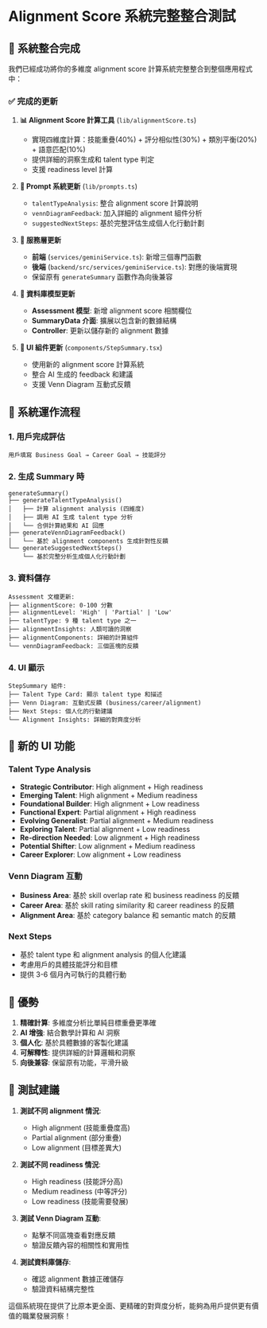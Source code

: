# Alignment Score 系統完整整合測試

## 🎯 系統整合完成

我們已經成功將你的多維度 alignment score 計算系統完整整合到整個應用程式中：

### ✅ 完成的更新

1. **📊 Alignment Score 計算工具** (`lib/alignmentScore.ts`)
   - 實現四維度計算：技能重疊(40%) + 評分相似性(30%) + 類別平衡(20%) + 語意匹配(10%)
   - 提供詳細的洞察生成和 talent type 判定
   - 支援 readiness level 計算

2. **🎯 Prompt 系統更新** (`lib/prompts.ts`)
   - `talentTypeAnalysis`: 整合 alignment score 計算說明
   - `vennDiagramFeedback`: 加入詳細的 alignment 組件分析
   - `suggestedNextSteps`: 基於完整評估生成個人化行動計劃

3. **🔧 服務層更新**
   - **前端** (`services/geminiService.ts`): 新增三個專門函數
   - **後端** (`backend/src/services/geminiService.ts`): 對應的後端實現
   - 保留原有 `generateSummary` 函數作為向後兼容

4. **💾 資料庫模型更新**
   - **Assessment 模型**: 新增 alignment score 相關欄位
   - **SummaryData 介面**: 擴展以包含新的數據結構
   - **Controller**: 更新以儲存新的 alignment 數據

5. **🎨 UI 組件更新** (`components/StepSummary.tsx`)
   - 使用新的 alignment score 計算系統
   - 整合 AI 生成的 feedback 和建議
   - 支援 Venn Diagram 互動式反饋

## 🔄 系統運作流程

### 1. 用戶完成評估
```
用戶填寫 Business Goal → Career Goal → 技能評分
```

### 2. 生成 Summary 時
```
generateSummary() 
├── generateTalentTypeAnalysis() 
│   ├── 計算 alignment analysis (四維度)
│   ├── 調用 AI 生成 talent type 分析
│   └── 合併計算結果和 AI 回應
├── generateVennDiagramFeedback()
│   └── 基於 alignment components 生成針對性反饋
└── generateSuggestedNextSteps()
    └── 基於完整分析生成個人化行動計劃
```

### 3. 資料儲存
```
Assessment 文檔更新:
├── alignmentScore: 0-100 分數
├── alignmentLevel: 'High' | 'Partial' | 'Low'
├── talentType: 9 種 talent type 之一
├── alignmentInsights: 人類可讀的洞察
├── alignmentComponents: 詳細的計算組件
└── vennDiagramFeedback: 三個區塊的反饋
```

### 4. UI 顯示
```
StepSummary 組件:
├── Talent Type Card: 顯示 talent type 和描述
├── Venn Diagram: 互動式反饋 (business/career/alignment)
├── Next Steps: 個人化的行動建議
└── Alignment Insights: 詳細的對齊度分析
```

## 🎨 新的 UI 功能

### Talent Type Analysis
- **Strategic Contributor**: High alignment + High readiness
- **Emerging Talent**: High alignment + Medium readiness
- **Foundational Builder**: High alignment + Low readiness
- **Functional Expert**: Partial alignment + High readiness
- **Evolving Generalist**: Partial alignment + Medium readiness
- **Exploring Talent**: Partial alignment + Low readiness
- **Re-direction Needed**: Low alignment + High readiness
- **Potential Shifter**: Low alignment + Medium readiness
- **Career Explorer**: Low alignment + Low readiness

### Venn Diagram 互動
- **Business Area**: 基於 skill overlap rate 和 business readiness 的反饋
- **Career Area**: 基於 skill rating similarity 和 career readiness 的反饋
- **Alignment Area**: 基於 category balance 和 semantic match 的反饋

### Next Steps
- 基於 talent type 和 alignment analysis 的個人化建議
- 考慮用戶的具體技能評分和目標
- 提供 3-6 個月內可執行的具體行動

## 🚀 優勢

1. **精確計算**: 多維度分析比單純目標重疊更準確
2. **AI 增強**: 結合數學計算和 AI 洞察
3. **個人化**: 基於具體數據的客製化建議
4. **可解釋性**: 提供詳細的計算邏輯和洞察
5. **向後兼容**: 保留原有功能，平滑升級

## 🧪 測試建議

1. **測試不同 alignment 情況**:
   - High alignment (技能重疊度高)
   - Partial alignment (部分重疊)
   - Low alignment (目標差異大)

2. **測試不同 readiness 情況**:
   - High readiness (技能評分高)
   - Medium readiness (中等評分)
   - Low readiness (技能需要發展)

3. **測試 Venn Diagram 互動**:
   - 點擊不同區塊查看對應反饋
   - 驗證反饋內容的相關性和實用性

4. **測試資料庫儲存**:
   - 確認 alignment 數據正確儲存
   - 驗證資料結構完整性

這個系統現在提供了比原本更全面、更精確的對齊度分析，能夠為用戶提供更有價值的職業發展洞察！
